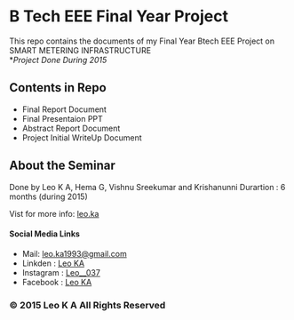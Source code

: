 # B Tech EEE Final Year Project
This repo contains the documents of my Final Year Btech EEE Project on SMART METERING INFRASTRUCTURE  
**Project Done During 2015*

## Contents in Repo
- Final Report Document
- Final Presentaion PPT
- Abstract Report Document
- Project Initial WriteUp Document

## About the Seminar
Done by Leo K A, Hema G, Vishnu Sreekumar and Krishanunni 
Durartion : 6 months (during 2015)

Vist for more info: [leo.ka](https://leoka1993.wixsite.com/leoka)

#### Social Media Links
- Mail: leo.ka1993@gmail.com
- Linkden : [Leo KA](http://linkedin.com/in/leoka037)
- Instagram : [Leo__037](https://instagram.com/leo____037)
- Facebook : [Leo KA](http://www.facebook.com/LEO.K.A.037)

### © 2015 Leo K A All Rights Reserved
